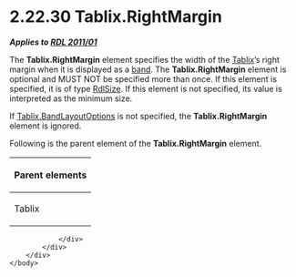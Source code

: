 <html dir="LTR" xmlns:mshelp="http://msdn.microsoft.com/mshelp" xmlns:ddue="http://ddue.schemas.microsoft.com/authoring/2003/5" xmlns:xlink="http://www.w3.org/1999/xlink" xmlns:tool="http://www.microsoft.com/tooltip">
    <head>
        <meta http-equiv="Content-Type" content="text/html; CHARSET=utf-8"></meta>
        <meta name="save" content="history"></meta>
        <title>2.22.30 Tablix.RightMargin</title>
        <xml>
            <mshelp:toctitle title="2.22.30 Tablix.RightMargin"></mshelp:toctitle>
            <mshelp:rltitle title="[MS-RDL]: Tablix.RightMargin"></mshelp:rltitle>
            <mshelp:keyword index="A" term="ea22db7e-a1c1-43b2-8f46-06549b73a133"></mshelp:keyword>
            <mshelp:attr name="DCSext.ContentType" value="open specification"></mshelp:attr>
            <mshelp:attr name="AssetID" value="ea22db7e-a1c1-43b2-8f46-06549b73a133"></mshelp:attr>
            <mshelp:attr name="TopicType" value="kbRef"></mshelp:attr>
            <mshelp:attr name="DCSext.Title" value="[MS-RDL]: Tablix.RightMargin" />
        </xml>
    </head>
    <body>
        <div id="header">
            <h1 class="heading">2.22.30 Tablix.RightMargin</h1>
        </div>
        <div id="mainSection">
            <div id="mainBody">
                <div id="allHistory" class="saveHistory"></div>
                <div id="sectionSection0" class="section" name="collapseableSection">
                    

<p><b><i>Applies to </i></b><a href="bf2bab1a-b608-4bcc-b718-1cc1baa9579c.md"><b><i>RDL 2011/01</i></b></a></p>

<p>The <b>Tablix.RightMargin</b> element specifies the width of
the <a href="e42fb86e-799a-4202-8845-ac38831efccb.md">Tablix</a>’s right
margin when it is displayed as a <a href="b2482b3f-74ab-4ca8-a9e5-c07955011743.md#gt_2b91267d-4881-4b9c-82be-a02a592c9298">band</a>. The <b>Tablix.RightMargin</b>
element is optional and MUST NOT be specified more than once. If this element
is specified, it is of type <a href="b40c092e-4fe5-4f7b-a0bf-c98df1361c90.md">RdlSize</a>.
If this element is not specified, its value is interpreted as the minimum size.</p>

<p>If <a href="aa3763a2-4b3a-4cab-9296-15da99211923.md">Tablix.BandLayoutOptions</a>
is not specified, the <b>Tablix.RightMargin</b> element is ignored.</p>

<p>Following is the parent element of the <b>Tablix.RightMargin</b>
element.</p>

<table>
 <thead>
  <tr>
   <th>
   <p>Parent elements</p>
   </th>
  </tr>
 </thead>
 <tr>
  <td>
  <p>Tablix</p>
  </td>
 </tr>
</table>

<p> </p>


                </div>
            </div>
        </div>
    </body>
</html>